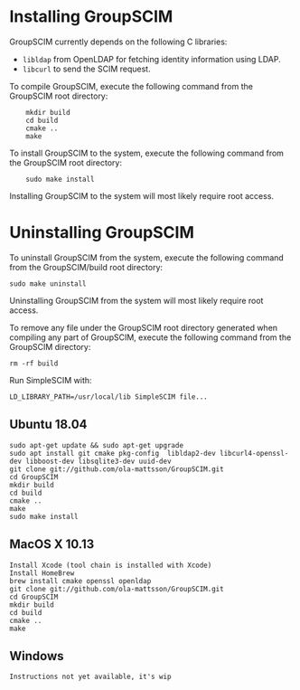# Installing GroupSCIM

GroupSCIM currently depends on the following C libraries:

* `libldap` from OpenLDAP for fetching identity information using LDAP.
* `libcurl` to send the SCIM request.

To compile GroupSCIM, execute the following command from the
GroupSCIM root directory:

```
    mkdir build
    cd build
    cmake ..
    make
```

To install GroupSCIM to the system, execute the following command
from the GroupSCIM root directory:

```
    sudo make install
```

Installing GroupSCIM to the system will most likely require root
access.

# Uninstalling GroupSCIM

To uninstall GroupSCIM from the system, execute the following
command from the GroupSCIM/build root directory:

```
sudo make uninstall
```

Uninstalling GroupSCIM from the system will most likely require root
access.

To remove any file under the GroupSCIM root directory generated when
compiling any part of GroupSCIM, execute the following command from
the GroupSCIM directory:

```
rm -rf build
```


Run SimpleSCIM with:

    LD_LIBRARY_PATH=/usr/local/lib SimpleSCIM file...

## Ubuntu 18.04
    sudo apt-get update && sudo apt-get upgrade
    sudo apt install git cmake pkg-config  libldap2-dev libcurl4-openssl-dev libboost-dev libsqlite3-dev uuid-dev
    git clone git://github.com/ola-mattsson/GroupSCIM.git
    cd GroupSCIM
    mkdir build
    cd build
    cmake ..
    make
    sudo make install

## MacOS X 10.13
    Install Xcode (tool chain is installed with Xcode)
    Install HomeBrew
    brew install cmake openssl openldap
    git clone git://github.com/ola-mattsson/GroupSCIM.git
    cd GroupSCIM
    mkdir build
    cd build
    cmake ..
    make
    
## Windows
    Instructions not yet available, it's wip
